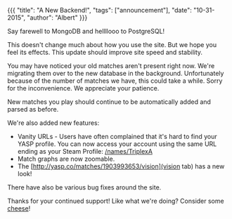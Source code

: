 {{{
  "title": "A New Backend!",
  "tags": ["announcement"],
  "date": "10-31-2015",
  "author": "Albert"
}}}

Say farewell to MongoDB and hellllooo to PostgreSQL!

<!--more-->

This doesn't change much about how you use the site. But we hope you feel its effects. This update
should improve site speed and stability.

You may have noticed your old matches aren't present right now. We're migrating them over
to the new database in the background. Unfortunately because of the number of matches we have,
this could take a while. Sorry for the inconvenience. We appreciate your patience.

New matches you play should continue to be automatically added and parsed as before.

We're also added new features:
* Vanity URLs - Users have often complained that it's hard to find your YASP profile. You can now access
  your account using the same URL ending as your Steam Profile: [/names/TriplexA](yasp.co/names/TriplexA)
* Match graphs are now zoomable.
* The [http://yasp.co/matches/1903993653/vision](vision tab) has a new look!

There have also be various bug fixes around the site.

Thanks for your continued support! Like what we're doing? Consider some <a href="/carry">cheese</a>!
